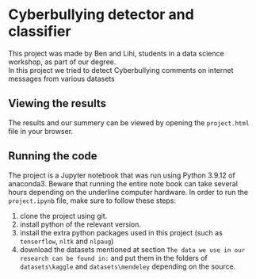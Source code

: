 ﻿# Cyberbullying detector and classifier
 This project was made by Ben and Lihi, students in a data science workshop, as part of our degree.  
 In this project we tried to detect Cyberbullying comments on internet messages from various datasets
 
 ## Viewing the results
 The results and our summery can be viewed by opening the `project.html` file in your browser.
 
 ## Running the code
 The project is a Jupyter notebook that was run using Python 3.9.12 of anaconda3.
 Beware that running the entire note book can take several hours depending on the underline computer hardware.
 In order to run the `project.ipynb` file, make sure to follow these steps:
 1. clone the project using git.
 2. install python of the relevant version.
 3. install the extra python packages used in this project (such as `tenserflow`, `nltk` and `nlpaug`)
 4. download the datasets mentioned at section `The data we use in our research can be found in:` and put them in the folders of `datasets\kaggle` and `datasets\mendeley` depending on the source.
 
 
